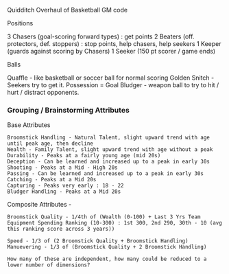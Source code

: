 Quidditch Overhaul of Basketball GM code

Positions

3 Chasers (goal-scoring forward types) : get points
2 Beaters (off. protectors, def. stoppers) : stop points, help chasers, help seekers
1 Keeper (guards against scoring by Chasers)
1 Seeker (150 pt scorer / game ends)

Balls

Quaffle - like basketball or soccer ball for normal scoring
Golden Snitch - Seekers try to get it. Possession = Goal
Bludger - weapon ball to try to hit / hurt / distract opponents.


### Grouping / Brainstorming Attributes

	
Base Attributes

	Broomstick Handling - Natural Talent, slight upward trend with age until peak age, then decline
	Wealth - Family Talent, slight upward trend with age without a peak
	Durability - Peaks at a fairly young age (mid 20s)
	Deception - Can be learned and increased up to a peak in early 30s
	Shooting - Peaks at a Mid - High 20s
	Passing - Can be learned and increased up to a peak in early 30s
	Catching - Peaks at a Mid 20s
	Capturing - Peaks very early : 18 - 22
	Bludger Handling - Peaks at a Mid 20s
	
Composite Attributes -

	Broomstick Quality - 1/4th of (Wealth (0-100) + Last 3 Yrs Team Equipment Spending Ranking (10-300) : 1st 300, 2nd 290, 30th - 10 (avg this ranking score across 3 years))

	Speed - 1/3 of (2 Broomstick Quality + Broomstick Handling)
	Manuevering - 1/3 of (Broomstick Quality + 2 Broomstick Handling)	
	
	How many of these are independent, how many could be reduced to a lower number of dimensions?
		
	
